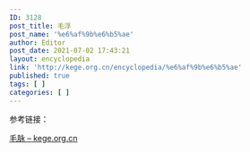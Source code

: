 ```yaml
---
ID: 3128
post_title: 毛浮
post_name: '%e6%af%9b%e6%b5%ae'
author: Editor
post_date: 2021-07-02 17:43:21
layout: encyclopedia
link: 'http://kege.org.cn/encyclopedia/%e6%af%9b%e6%b5%ae'
published: true
tags: [ ]
categories: [ ]
---
```

参考链接：

<a href="http://kege.org.cn/encyclopedia/%e6%af%9b%e8%84%89">毛脉 – kege.org.cn</a>